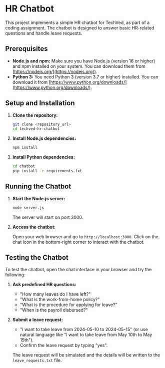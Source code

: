 # HR Chatbot

This project implements a simple HR chatbot for TechVed, as part of a coding assignment. The chatbot is designed to answer basic HR-related questions and handle leave requests.

## Prerequisites

*   **Node.js and npm:**  Make sure you have Node.js (version 16 or higher) and npm installed on your system. You can download them from [https://nodejs.org/](https://nodejs.org/).
*   **Python 3:** You need Python 3 (version 3.7 or higher) installed. You can download it from [https://www.python.org/downloads/](https://www.python.org/downloads/).

## Setup and Installation

1. **Clone the repository:**

    ```bash
    git clone <repository_url>
    cd techved-hr-chatbot
    ```

2. **Install Node.js dependencies:**

    ```bash
    npm install
    ```

3. **Install Python dependencies:**

    ```bash
    cd chatbot
    pip install -r requirements.txt
    ```

## Running the Chatbot

1. **Start the Node.js server:**

    ```bash
    node server.js
    ```

    The server will start on port 3000.

2. **Access the chatbot:**

    Open your web browser and go to `http://localhost:3000`. Click on the chat icon in the bottom-right corner to interact with the chatbot.

## Testing the Chatbot

To test the chatbot, open the chat interface in your browser and try the following:

1. **Ask predefined HR questions:**

    *   "How many leaves do I have left?"
    *   "What is the work-from-home policy?"
    *   "What is the procedure for applying for leave?"
    *   "When is the payroll disbursed?"

2. **Submit a leave request:**

    *   "I want to take leave from 2024-05-10 to 2024-05-15" (or use natural language like "I want to take leave from May 10th to May 15th").
    *   Confirm the leave request by typing "yes".

    The leave request will be simulated and the details will be written to the `leave_requests.txt` file.
